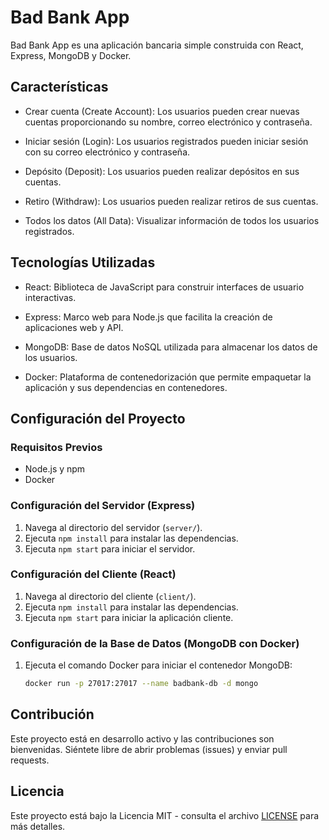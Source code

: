 # Bad Bank App

Bad Bank App es una aplicación bancaria simple construida con React, Express, MongoDB y Docker.

## Características

- Crear cuenta (Create Account): Los usuarios pueden crear nuevas cuentas proporcionando su nombre, correo electrónico y contraseña.
  
- Iniciar sesión (Login): Los usuarios registrados pueden iniciar sesión con su correo electrónico y contraseña.

- Depósito (Deposit): Los usuarios pueden realizar depósitos en sus cuentas.

- Retiro (Withdraw): Los usuarios pueden realizar retiros de sus cuentas.

- Todos los datos (All Data): Visualizar información de todos los usuarios registrados.

## Tecnologías Utilizadas

- React: Biblioteca de JavaScript para construir interfaces de usuario interactivas.

- Express: Marco web para Node.js que facilita la creación de aplicaciones web y API.

- MongoDB: Base de datos NoSQL utilizada para almacenar los datos de los usuarios.

- Docker: Plataforma de contenedorización que permite empaquetar la aplicación y sus dependencias en contenedores.

## Configuración del Proyecto

### Requisitos Previos

- Node.js y npm
- Docker

### Configuración del Servidor (Express)

1. Navega al directorio del servidor (`server/`).
2. Ejecuta `npm install` para instalar las dependencias.
3. Ejecuta `npm start` para iniciar el servidor.

### Configuración del Cliente (React)

1. Navega al directorio del cliente (`client/`).
2. Ejecuta `npm install` para instalar las dependencias.
3. Ejecuta `npm start` para iniciar la aplicación cliente.

### Configuración de la Base de Datos (MongoDB con Docker)

1. Ejecuta el comando Docker para iniciar el contenedor MongoDB:

    ```bash
    docker run -p 27017:27017 --name badbank-db -d mongo
    ```

## Contribución

Este proyecto está en desarrollo activo y las contribuciones son bienvenidas. Siéntete libre de abrir problemas (issues) y enviar pull requests.

## Licencia

Este proyecto está bajo la Licencia MIT - consulta el archivo [LICENSE](LICENSE) para más detalles.
